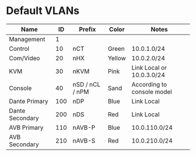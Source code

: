 # Default VLANs

| Name            | ID  | Prefix          | Color  | Notes                      |
| --------------- | --- | --------------- | ------ | -------------------------- |
| Management      | 1   |                 |        |
| Control         | 10  | nCT             | Green  | 10.0.1.0/24                |
| Com/Video       | 20  | nHX             | Yellow | 10.0.2.0/24                |
| KVM             | 30  | nKVM            | Pink   | Link Local or 10.0.3.0/24  |
| Console         | 40  | nSD / nCL / nPM | Sand   | According to console model |
| Dante Primary   | 100 | nDP             | Blue   | Link Local                 |
| Dante Secondary | 200 | nDS             | Red    | Link Local                 |
| AVB Primary     | 110 | nAVB-P          | Blue   | 10.0.110.0/24              |
| AVB Secondary   | 210 | nAVB-S          | Red    | 10.0.210.0/24              |

